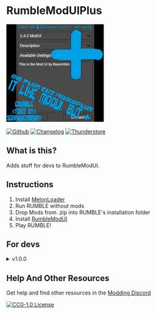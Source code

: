 # RumbleModUIPlus
![Photo](https://raw.githubusercontent.com/ninjaguardian/RumbleModUIPlus/master/icon.png)

[![Github](https://cdn.jsdelivr.net/npm/@intergrav/devins-badges@3.2.0/assets/cozy/available/github_vector.svg)](https://github.com/ninjaguardian/RumbleModUIPlus)
[![Changelog](https://cdn.jsdelivr.net/npm/@intergrav/devins-badges@3.2.0/assets/cozy/documentation/changelog_vector.svg)](https://thunderstore.io/c/rumble/p/ninjaguardian/RumbleModUIPlus/changelog)
[![Thunderstore](https://cdn.jsdelivr.net/npm/@intergrav/devins-badges@3.2.0/assets/cozy/documentation/website_vector.svg)](https://thunderstore.io/c/rumble/p/ninjaguardian/RumbleModUIPlus)

## What is this?
Adds stuff for devs to RumbleModUI.

## Instructions
1. Install [MelonLoader](https://github.com/LavaGang/MelonLoader)
2. Run RUMBLE without mods
3. Drop Mods from .zip into RUMBLE's installation folder
4. Install [RumbleModUI](https://thunderstore.io/c/rumble/p/Baumritter/RumbleModUI)
5. Play RUMBLE!

## For devs
<details>
  <summary>v1.0.0</summary>
  
  As of v1.0.0, this mod only allows you to change your Settings.txt to use a ModFormatVersion instead of ModVersion. This makes it so the user's settings are not deleted every update. To do this, refrence RumbleModUIPlus.dll and replace your call to `new RumbleModUI.Mod` with `new RumbleModUIPlus.Mod`. Next, where you specify ModVersion, also specify ModFormatVersion (i.e. `mod.ModFormatVersion = "1.0.0"`).
</details>

## Help And Other Resources
Get help and find other resources in the [Modding Discord](https://discord.gg/fsbcnZgzfa)

[![CC0-1.0 License](https://img.shields.io/badge/License-CC0_1.0_Universal-green.svg)](https://github.com/ninjaguardian/RumbleModUIPlus?tab=CC0-1.0-1-ov-file)